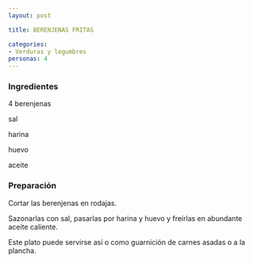 ```yaml
---
layout: post

title: BERENJENAS FRITAS

categories:
- Verduras y legumbres
personas: 4 
---
```


<h3>Ingredientes</h3>
4 berenjenas

sal

harina

huevo

aceite

<h3>Preparación</h3>
Cortar las berenjenas en rodajas.

Sazonarlas con sal, pasarlas por harina y huevo y freírlas en abundante aceite caliente.

Este plato puede servirse así o como guarnición de carnes asadas o a la plancha.

